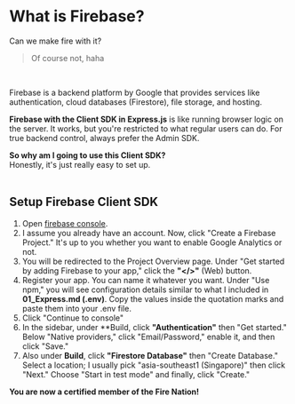 # What is Firebase?
Can we make fire with it?<br>
> Of course not, haha
<br>

Firebase is a backend platform by Google that provides services like authentication, cloud databases (Firestore), file storage, and hosting.

**Firebase with the Client SDK in Express.js** is like running browser logic on the server. It works, but you're restricted to what regular users can do. For true backend control, always prefer the Admin SDK.

**So why am I going to use this Client SDK?**<br>
Honestly, it's just really easy to set up.<br><br>

## Setup Firebase Client SDK
1. Open [firebase console](https://console.firebase.google.com/u/0/).
2. I assume you already have an account. Now, click "Create a Firebase Project." It's up to you whether you want to enable Google Analytics or not.
3. You will be redirected to the Project Overview page. Under "Get started by adding Firebase to your app," click the **"</>"** (Web) button.
4. Register your app. You can name it whatever you want. Under "Use npm," you will see configuration details similar to what I included in **01_Express.md (.env)**. Copy the values inside the quotation marks and paste them into your .env file.
5. Click "Continue to console"
6. In the sidebar, under **Build, click **"Authentication"** then "Get started." Below "Native providers," click "Email/Password," enable it, and then click "Save."
7. Also under **Build**, click **"Firestore Database"** then "Create Database." Select a location; I usually pick "asia-southeast1 (Singapore)" then click "Next." Choose "Start in test mode" and finally, click "Create."

**You are now a certified member of the Fire Nation!**
